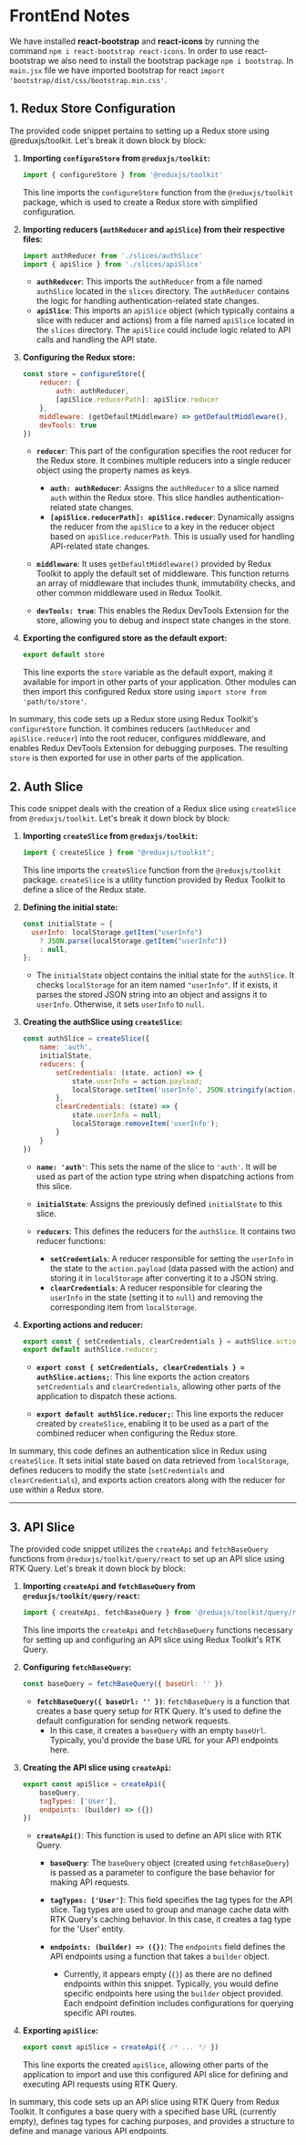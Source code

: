 # FrontEnd Notes

We have installed **react-bootstrap** and **react-icons** by running the command `npm i react-bootstrap react-icons`. In order to use react-bootstrap we also need to install the bootstrap package `npm i bootstrap`. In `main.jsx` file we have imported bootstrap for react `import 'bootstrap/dist/css/bootstrap.min.css'`.

## 1. Redux Store Configuration

The provided code snippet pertains to setting up a Redux store using @reduxjs/toolkit. Let's break it down block by block:

1. **Importing `configureStore` from `@reduxjs/toolkit`:**
   ```javascript
   import { configureStore } from '@reduxjs/toolkit'
   ```
   This line imports the `configureStore` function from the `@reduxjs/toolkit` package, which is used to create a Redux store with simplified configuration.

2. **Importing reducers (`authReducer` and `apiSlice`) from their respective files:**
   ```javascript
   import authReducer from './slices/authSlice'
   import { apiSlice } from './slices/apiSlice'
   ```
   - **`authReducer`**: This imports the `authReducer` from a file named `authSlice` located in the `slices` directory. The `authReducer` contains the logic for handling authentication-related state changes.
   - **`apiSlice`**: This imports an `apiSlice` object (which typically contains a slice with reducer and actions) from a file named `apiSlice` located in the `slices` directory. The `apiSlice` could include logic related to API calls and handling the API state.

3. **Configuring the Redux store:**
   ```javascript
   const store = configureStore({
       reducer: {
           auth: authReducer,
           [apiSlice.reducerPath]: apiSlice.reducer
       },
       middleware: (getDefaultMiddleware) => getDefaultMiddleware(),
       devTools: true
   })
   ```
   - **`reducer`**: This part of the configuration specifies the root reducer for the Redux store. It combines multiple reducers into a single reducer object using the property names as keys.
     - **`auth: authReducer`**: Assigns the `authReducer` to a slice named `auth` within the Redux store. This slice handles authentication-related state changes.
     - **`[apiSlice.reducerPath]: apiSlice.reducer`**: Dynamically assigns the reducer from the `apiSlice` to a key in the reducer object based on `apiSlice.reducerPath`. This is usually used for handling API-related state changes.

   - **`middleware`**: It uses `getDefaultMiddleware()` provided by Redux Toolkit to apply the default set of middleware. This function returns an array of middleware that includes thunk, immutability checks, and other common middleware used in Redux Toolkit.

   - **`devTools: true`**: This enables the Redux DevTools Extension for the store, allowing you to debug and inspect state changes in the store.

4. **Exporting the configured store as the default export:**
   ```javascript
   export default store
   ```
   This line exports the `store` variable as the default export, making it available for import in other parts of your application. Other modules can then import this configured Redux store using `import store from 'path/to/store'`.

In summary, this code sets up a Redux store using Redux Toolkit's `configureStore` function. It combines reducers (`authReducer` and `apiSlice.reducer`) into the root reducer, configures middleware, and enables Redux DevTools Extension for debugging purposes. The resulting `store` is then exported for use in other parts of the application.


## 2. Auth Slice

This code snippet deals with the creation of a Redux slice using `createSlice` from `@reduxjs/toolkit`. Let's break it down block by block:

1. **Importing `createSlice` from `@reduxjs/toolkit`:**
   ```javascript
   import { createSlice } from "@reduxjs/toolkit";
   ```
   This line imports the `createSlice` function from the `@reduxjs/toolkit` package. `createSlice` is a utility function provided by Redux Toolkit to define a slice of the Redux state.

2. **Defining the initial state:**
   ```javascript
   const initialState = {
     userInfo: localStorage.getItem("userInfo")
       ? JSON.parse(localStorage.getItem("userInfo"))
       : null,
   };
   ```
   - The `initialState` object contains the initial state for the `authSlice`. It checks `localStorage` for an item named `"userInfo"`. If it exists, it parses the stored JSON string into an object and assigns it to `userInfo`. Otherwise, it sets `userInfo` to `null`.

3. **Creating the authSlice using `createSlice`:**
   ```javascript
   const authSlice = createSlice({
       name: 'auth',
       initialState,
       reducers: {
           setCredentials: (state, action) => {
               state.userInfo = action.payload;
               localStorage.setItem('userInfo', JSON.stringify(action.payload));
           },
           clearCredentials: (state) => {
               state.userInfo = null;
               localStorage.removeItem('userInfo');
           }
       }
   })
   ```
   - **`name: 'auth'`**: This sets the name of the slice to `'auth'`. It will be used as part of the action type string when dispatching actions from this slice.
   
   - **`initialState`**: Assigns the previously defined `initialState` to this slice.

   - **`reducers`**: This defines the reducers for the `authSlice`. It contains two reducer functions:
     - **`setCredentials`**: A reducer responsible for setting the `userInfo` in the state to the `action.payload` (data passed with the action) and storing it in `localStorage` after converting it to a JSON string.
     - **`clearCredentials`**: A reducer responsible for clearing the `userInfo` in the state (setting it to `null`) and removing the corresponding item from `localStorage`.

4. **Exporting actions and reducer:**
   ```javascript
   export const { setCredentials, clearCredentials } = authSlice.actions;
   export default authSlice.reducer;
   ```
   - **`export const { setCredentials, clearCredentials } = authSlice.actions;`**: This line exports the action creators `setCredentials` and `clearCredentials`, allowing other parts of the application to dispatch these actions.
   
   - **`export default authSlice.reducer;`**: This line exports the reducer created by `createSlice`, enabling it to be used as a part of the combined reducer when configuring the Redux store.

In summary, this code defines an authentication slice in Redux using `createSlice`. It sets initial state based on data retrieved from `localStorage`, defines reducers to modify the state (`setCredentials` and `clearCredentials`), and exports action creators along with the reducer for use within a Redux store.

---

## 3. API Slice

The provided code snippet utilizes the `createApi` and `fetchBaseQuery` functions from `@reduxjs/toolkit/query/react` to set up an API slice using RTK Query. Let's break it down block by block:

1. **Importing `createApi` and `fetchBaseQuery` from `@reduxjs/toolkit/query/react`:**
   ```javascript
   import { createApi, fetchBaseQuery } from '@reduxjs/toolkit/query/react'
   ```
   This line imports the `createApi` and `fetchBaseQuery` functions necessary for setting up and configuring an API slice using Redux Toolkit's RTK Query.

2. **Configuring `fetchBaseQuery`:**
   ```javascript
   const baseQuery = fetchBaseQuery({ baseUrl: '' })
   ```
   - **`fetchBaseQuery({ baseUrl: '' })`**: `fetchBaseQuery` is a function that creates a base query setup for RTK Query. It's used to define the default configuration for sending network requests.
     - In this case, it creates a `baseQuery` with an empty `baseUrl`. Typically, you'd provide the base URL for your API endpoints here.

3. **Creating the API slice using `createApi`:**
   ```javascript
   export const apiSlice = createApi({
       baseQuery,
       tagTypes: ['User'],
       endpoints: (builder) => ({})
   })
   ```
   - **`createApi()`**: This function is used to define an API slice with RTK Query.
     - **`baseQuery`**: The `baseQuery` object (created using `fetchBaseQuery`) is passed as a parameter to configure the base behavior for making API requests.

     - **`tagTypes: ['User']`**: This field specifies the tag types for the API slice. Tag types are used to group and manage cache data with RTK Query's caching behavior. In this case, it creates a tag type for the 'User' entity.

     - **`endpoints: (builder) => ({})`**: The `endpoints` field defines the API endpoints using a function that takes a `builder` object.
       - Currently, it appears empty (`{}`) as there are no defined endpoints within this snippet. Typically, you would define specific endpoints here using the `builder` object provided. Each endpoint definition includes configurations for querying specific API routes.

4. **Exporting `apiSlice`:**
   ```javascript
   export const apiSlice = createApi({ /* ... */ })
   ```
   This line exports the created `apiSlice`, allowing other parts of the application to import and use this configured API slice for defining and executing API requests using RTK Query.

In summary, this code sets up an API slice using RTK Query from Redux Toolkit. It configures a base query with a specified base URL (currently empty), defines tag types for caching purposes, and provides a structure to define and manage various API endpoints.